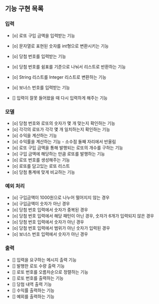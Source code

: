 ## 기능 구현 목록

### 입력

- [o] 로또 구입 금액을 입력받는 기능
- [o] 문자열로 표현된 숫자를 int형으로 변환시키는 기능
- [o] 당첨 번호를 입력받는 기능
- [o] 당첨 번호를 쉼표를 기준으로 나눠서 리스트로 반환하는 기능
- [o] String 리스트를 Integer 리스트로 변환하는 기능
- [o] 보너스 번호를 입력받는 기능

- [] 입력이 잘못 들어왔을 때 다시 입력하게 해주는 기능

### 모델

- [o] 당첨 번호와 로또의 숫자가 몇 개 맞는지 확인하는 기능
- [o] 각각의 로또가 각각 몇 개 일치하는지 확인하는 기능
- [o] 수익을 계산하는 기능
- [o] 수익률을 계산하는 기능 - 소수점 둘째 자리에서 반올림
- [o] 로또 구입 금액을 통해 발행되는 로또의 개수를 구하는 기능
- [o] 구입 금액에 해당하는 만큼 로또를 발행하는 기능
- [o] 로또 번호를 생성해주는 기능
- [o] 로또를 담고있는 로또 리스트
- [o] 당첨 통계에 맞게 비교하는 기능

### 예외 처리

- [o] 구입금액이 1000원으로 나누어 떨어지지 않는 경우
- [o] 구입금액이 숫자가 아닌 경우
- [o] 당첨 번호 입력에서 숫자가 중복된 경우
- [o] 당첨 번호 입력에서 해당 패턴이 아닌 경우, 숫자가 6개가 입력되지 않은 경우
- [o] 당첨 번호 입력에서 숫자가 아닌 경우
- [o] 당첨 번호 입력에서 범위가 아닌 숫자가 입력된 경우
- [o] 보너스 번호 입력에서 숫자가 아닌 경우

### 출력

- [] 입력을 요구하는 메시지 출력 기능
- [] 발행한 로또 수량 출력 기능
- [] 로또 번호를 오름차순으로 정렬하는 기능
- [] 로또 번호를 출력하는 기능
- [] 당첨 내역 출력 기능
- [] 수익률 출력하는 기능
- [] 예외를 출력하는 기능